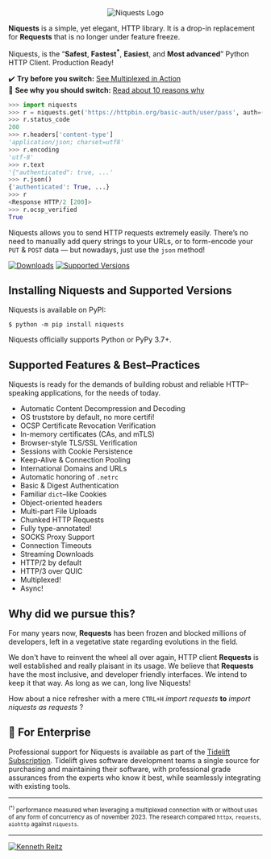 <div align="center">
    <img src="https://user-images.githubusercontent.com/9326700/282852138-160f32e9-e6cf-495f-b39d-99891602acf9.png" alt="Niquests Logo"/>
</div>

**Niquests** is a simple, yet elegant, HTTP library. It is a drop-in replacement for **Requests** that is no longer under
feature freeze.

Niquests, is the “**Safest**, **Fastest<sup>*</sup>**, **Easiest**, and **Most advanced**” Python HTTP Client. Production Ready!

✔️ **Try before you switch:** [See Multiplexed in Action](https://replit.com/@ahmedtahri4/Python#main.py)<br>
📖 **See why you should switch:** [Read about 10 reasons why](https://medium.com/dev-genius/10-reasons-you-should-quit-your-http-client-98fd4c94bef3)

```python
>>> import niquests
>>> r = niquests.get('https://httpbin.org/basic-auth/user/pass', auth=('user', 'pass'))
>>> r.status_code
200
>>> r.headers['content-type']
'application/json; charset=utf8'
>>> r.encoding
'utf-8'
>>> r.text
'{"authenticated": true, ...'
>>> r.json()
{'authenticated': True, ...}
>>> r
<Response HTTP/2 [200]>
>>> r.ocsp_verified
True
```

Niquests allows you to send HTTP requests extremely easily. There’s no need to manually add query strings to your URLs, or to form-encode your `PUT` & `POST` data — but nowadays, just use the `json` method!

[![Downloads](https://static.pepy.tech/badge/niquests/month)](https://pepy.tech/project/niquests)
[![Supported Versions](https://img.shields.io/pypi/pyversions/niquests.svg)](https://pypi.org/project/niquests)

## Installing Niquests and Supported Versions

Niquests is available on PyPI:

```console
$ python -m pip install niquests
```

Niquests officially supports Python or PyPy 3.7+.

## Supported Features & Best–Practices

Niquests is ready for the demands of building robust and reliable HTTP–speaking applications, for the needs of today.

- Automatic Content Decompression and Decoding
- OS truststore by default, no more certifi!
- OCSP Certificate Revocation Verification
- In-memory certificates (CAs, and mTLS)
- Browser-style TLS/SSL Verification
- Sessions with Cookie Persistence
- Keep-Alive & Connection Pooling
- International Domains and URLs
- Automatic honoring of `.netrc`
- Basic & Digest Authentication
- Familiar `dict`–like Cookies
- Object-oriented headers
- Multi-part File Uploads
- Chunked HTTP Requests
- Fully type-annotated!
- SOCKS Proxy Support
- Connection Timeouts
- Streaming Downloads
- HTTP/2 by default
- HTTP/3 over QUIC
- Multiplexed!
- Async!

## Why did we pursue this?

For many years now, **Requests** has been frozen and blocked millions of developers, left in a vegetative state
regarding evolutions in the field.

We don't have to reinvent the wheel all over again, HTTP client **Requests** is well established and
really plaisant in its usage. We believe that **Requests** have the most inclusive, and developer friendly interfaces.
We intend to keep it that way. As long as we can, long live Niquests!

How about a nice refresher with a mere `CTRL+H` _import requests_ **to** _import niquests as requests_ ?

## 💼 For Enterprise

Professional support for Niquests is available as part of the [Tidelift
Subscription][1]. Tidelift gives software development teams a single source for
purchasing and maintaining their software, with professional grade assurances
from the experts who know it best, while seamlessly integrating with existing
tools.

[1]: https://tidelift.com/subscription/pkg/pypi-niquests?utm_source=pypi-niquests&utm_medium=readme

---

<small><sup>(*)</sup> performance measured when leveraging a multiplexed connection with or without uses of any form of concurrency as of november 2023. The research compared `httpx`, `requests`, `aiohttp` against `niquests`.</small>

---

[![Kenneth Reitz](https://raw.githubusercontent.com/jawah/niquests/main/ext/kr.png)](https://kennethreitz.org)
